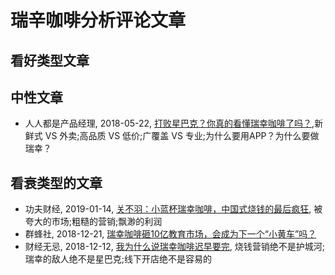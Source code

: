 
# 瑞辛咖啡分析评论文章

## 看好类型文章

## 中性文章

- 人人都是产品经理, 2018-05-22, [打败星巴克？你真的看懂瑞幸咖啡了吗？](https://www.toutiao.com/a6558262625199718925/),新鲜式 VS 外卖;高品质 VS 低价;广覆盖 VS 专业;为什么要用APP？为什么要做瑞幸？

## 看衰类型的文章

- 功夫财经, 2019-01-14, [关不羽：小蓝杯瑞幸咖啡，中国式烧钱的最后疯狂](https://www.toutiao.com/i6646301557061059085), 被夸大的市场;粗糙的营销;飘渺的利润
- 群蜂社, 2018-12-21, [瑞幸咖啡砸10亿教育市场，会成为下一个“小黄车”吗？](https://www.toutiao.com/a6637258066469323267/)
- 财经无忌, 2018-12-12, [我为什么说瑞幸咖啡迟早要完](https://www.toutiao.com/a6634102019231597070/), 烧钱营销绝不是护城河;瑞幸的敌人绝不是星巴克;线下开店绝不是容易的

